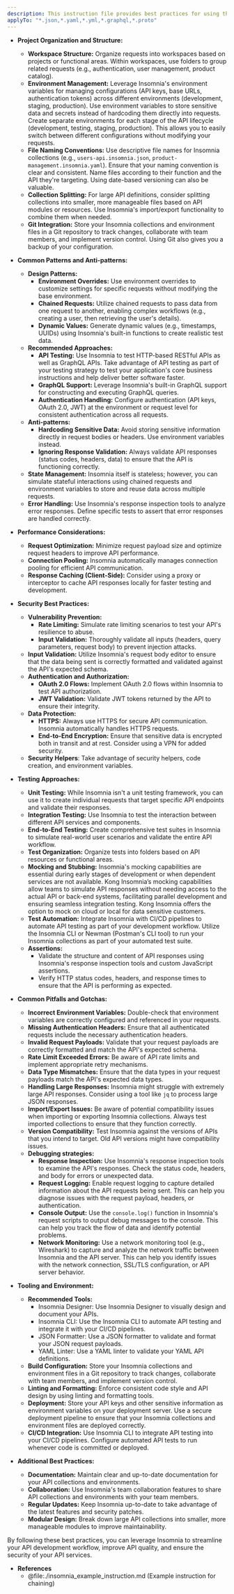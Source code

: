 ```yaml
---
description: This instruction file provides best practices for using the Insomnia API Client, including project organization, environment management, testing, and collaboration to improve API development workflows.
applyTo: "*.json,*.yaml,*.yml,*.graphql,*.proto"
---
```

- **Project Organization and Structure:**
  - **Workspace Structure:** Organize requests into workspaces based on projects or functional areas. Within workspaces, use folders to group related requests (e.g., authentication, user management, product catalog).
  - **Environment Management:** Leverage Insomnia's environment variables for managing configurations (API keys, base URLs, authentication tokens) across different environments (development, staging, production).  Use environment variables to store sensitive data and secrets instead of hardcoding them directly into requests. Create separate environments for each stage of the API lifecycle (development, testing, staging, production). This allows you to easily switch between different configurations without modifying your requests.
  - **File Naming Conventions:**  Use descriptive file names for Insomnia collections (e.g., `users-api.insomnia.json`, `product-management.insomnia.yaml`). Ensure that your naming convention is clear and consistent. Name files according to their function and the API they're targeting. Using date-based versioning can also be valuable.
  - **Collection Splitting:** For large API definitions, consider splitting collections into smaller, more manageable files based on API modules or resources. Use Insomnia's import/export functionality to combine them when needed.
  - **Git Integration:** Store your Insomnia collections and environment files in a Git repository to track changes, collaborate with team members, and implement version control. Using Git also gives you a backup of your configuration.

- **Common Patterns and Anti-patterns:**
  - **Design Patterns:**
    - **Environment Overrides:** Use environment overrides to customize settings for specific requests without modifying the base environment.
    - **Chained Requests:**  Utilize chained requests to pass data from one request to another, enabling complex workflows (e.g., creating a user, then retrieving the user's details).
    - **Dynamic Values:** Generate dynamic values (e.g., timestamps, UUIDs) using Insomnia's built-in functions to create realistic test data.
  - **Recommended Approaches:**
    - **API Testing:** Use Insomnia to test HTTP-based RESTful APIs as well as GraphQL APIs. Take advantage of API testing as part of your testing strategy to test your application's core business instructions and help deliver better software faster.
    - **GraphQL Support:** Leverage Insomnia's built-in GraphQL support for constructing and executing GraphQL queries.
    - **Authentication Handling:** Configure authentication (API keys, OAuth 2.0, JWT) at the environment or request level for consistent authentication across all requests.
  - **Anti-patterns:**
    - **Hardcoding Sensitive Data:** Avoid storing sensitive information directly in request bodies or headers. Use environment variables instead.
    - **Ignoring Response Validation:** Always validate API responses (status codes, headers, data) to ensure that the API is functioning correctly.
  - **State Management:** Insomnia itself is stateless; however, you can simulate stateful interactions using chained requests and environment variables to store and reuse data across multiple requests.
  - **Error Handling:** Use Insomnia's response inspection tools to analyze error responses. Define specific tests to assert that error responses are handled correctly.

- **Performance Considerations:**
  - **Request Optimization:** Minimize request payload size and optimize request headers to improve API performance.
  - **Connection Pooling:** Insomnia automatically manages connection pooling for efficient API communication.
  - **Response Caching (Client-Side):** Consider using a proxy or interceptor to cache API responses locally for faster testing and development.

- **Security Best Practices:**
  - **Vulnerability Prevention:**
    - **Rate Limiting:**  Simulate rate limiting scenarios to test your API's resilience to abuse.
    - **Input Validation:** Thoroughly validate all inputs (headers, query parameters, request body) to prevent injection attacks.
  - **Input Validation:** Utilize Insomnia's request body editor to ensure that the data being sent is correctly formatted and validated against the API's expected schema.
  - **Authentication and Authorization:**
    - **OAuth 2.0 Flows:** Implement OAuth 2.0 flows within Insomnia to test API authorization.
    - **JWT Validation:** Validate JWT tokens returned by the API to ensure their integrity.
  - **Data Protection:**
    - **HTTPS:** Always use HTTPS for secure API communication. Insomnia automatically handles HTTPS requests.
    - **End-to-End Encryption:** Ensure that sensitive data is encrypted both in transit and at rest. Consider using a VPN for added security.
  - **Security Helpers**: Take advantage of security helpers, code creation, and environment variables.

- **Testing Approaches:**
  - **Unit Testing:** While Insomnia isn't a unit testing framework, you can use it to create individual requests that target specific API endpoints and validate their responses.
  - **Integration Testing:** Use Insomnia to test the interaction between different API services and components.
  - **End-to-End Testing:** Create comprehensive test suites in Insomnia to simulate real-world user scenarios and validate the entire API workflow.
  - **Test Organization:** Organize tests into folders based on API resources or functional areas.
  - **Mocking and Stubbing:**  Insomnia's mocking capabilities are essential during early stages of development or when dependent services are not available. Kong Insomnia’s mocking capabilities allow teams to simulate API responses without needing access to the actual API or back-end systems, facilitating parallel development and ensuring seamless integration testing. Kong Insomnia offers the option to mock on cloud or local for data sensitive customers.
  - **Test Automation:** Integrate Insomnia with CI/CD pipelines to automate API testing as part of your development workflow.  Utilize the Insomnia CLI or Newman (Postman's CLI tool) to run your Insomnia collections as part of your automated test suite.
  - **Assertions:**
    - Validate the structure and content of API responses using Insomnia's response inspection tools and custom JavaScript assertions.
    - Verify HTTP status codes, headers, and response times to ensure that the API is performing as expected.

- **Common Pitfalls and Gotchas:**
  - **Incorrect Environment Variables:**  Double-check that environment variables are correctly configured and referenced in your requests.
  - **Missing Authentication Headers:** Ensure that all authenticated requests include the necessary authentication headers.
  - **Invalid Request Payloads:**  Validate that your request payloads are correctly formatted and match the API's expected schema.
  - **Rate Limit Exceeded Errors:**  Be aware of API rate limits and implement appropriate retry mechanisms.
  - **Data Type Mismatches:**  Ensure that the data types in your request payloads match the API's expected data types.
  - **Handling Large Responses:** Insomnia might struggle with extremely large API responses. Consider using a tool like `jq` to process large JSON responses.
  - **Import/Export Issues:** Be aware of potential compatibility issues when importing or exporting Insomnia collections. Always test imported collections to ensure that they function correctly.
  - **Version Compatibility:** Test Insomnia against the versions of APIs that you intend to target. Old API versions might have compatibility issues.
  - **Debugging strategies:**
    - **Response Inspection:** Use Insomnia's response inspection tools to examine the API's responses. Check the status code, headers, and body for errors or unexpected data.
    - **Request Logging:** Enable request logging to capture detailed information about the API requests being sent. This can help you diagnose issues with the request payload, headers, or authentication.
    - **Console Output:** Use the `console.log()` function in Insomnia's request scripts to output debug messages to the console. This can help you track the flow of data and identify potential problems.
    - **Network Monitoring:** Use a network monitoring tool (e.g., Wireshark) to capture and analyze the network traffic between Insomnia and the API server. This can help you identify issues with the network connection, SSL/TLS configuration, or API server behavior.

- **Tooling and Environment:**
  - **Recommended Tools:**
    - Insomnia Designer: Use Insomnia Designer to visually design and document your APIs.
    - Insomnia CLI: Use the Insomnia CLI to automate API testing and integrate it with your CI/CD pipelines.
    - JSON Formatter: Use a JSON formatter to validate and format your JSON request payloads.
    - YAML Linter: Use a YAML linter to validate your YAML API definitions.
  - **Build Configuration:** Store your Insomnia collections and environment files in a Git repository to track changes, collaborate with team members, and implement version control.
  - **Linting and Formatting:** Enforce consistent code style and API design by using linting and formatting tools.
  - **Deployment:**  Store your API keys and other sensitive information as environment variables on your deployment server. Use a secure deployment pipeline to ensure that your Insomnia collections and environment files are deployed correctly.
  - **CI/CD Integration:** Use Insomnia CLI to integrate API testing into your CI/CD pipelines. Configure automated API tests to run whenever code is committed or deployed.

- **Additional Best Practices:**
  - **Documentation:** Maintain clear and up-to-date documentation for your API collections and environments.
  - **Collaboration:** Use Insomnia's team collaboration features to share API collections and environments with your team members.
  - **Regular Updates:** Keep Insomnia up-to-date to take advantage of the latest features and security patches.
  - **Modular Design:** Break down large API collections into smaller, more manageable modules to improve maintainability.

By following these best practices, you can leverage Insomnia to streamline your API development workflow, improve API quality, and ensure the security of your API services.

- **References**
  - @file:./insomnia_example_instruction.md (Example instruction for chaining)